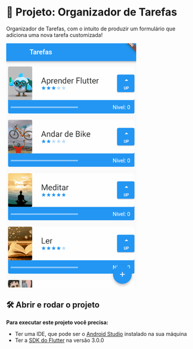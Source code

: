 # 🔨 Projeto: Organizador de Tarefas

Organizador de Tarefas, com o intuito de produzir um formulário que adiciona uma nova tarefa customizada!

![](to_README/flutter_gif.gif)

## 🛠️ Abrir e rodar o projeto

**Para executar este projeto você precisa:**

- Ter uma IDE, que pode ser o  [Android Studio](https://developer.android.com/) instalado na sua máquina
- Ter a [SDK do Flutter](https://docs.flutter.dev/get-started/install) na versão 3.0.0
